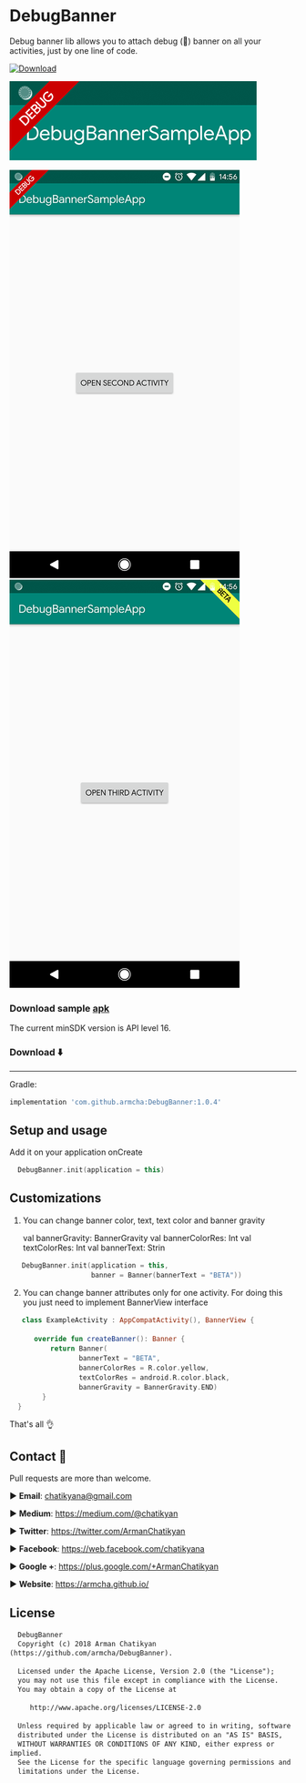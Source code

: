 # DebugBanner

Debug banner lib allows you to attach debug (:bug:) banner on all your activities, just by one line of code.

[ ![Download](https://api.bintray.com/packages/armcha/maven/DebugBanner/images/download.svg) ](https://bintray.com/armcha/maven/DebugBanner/_latestVersion)

![](screenshots/banner.png)

![](screenshots/firstScreen.png)
![](screenshots/secondScreen.png)

### Download sample [apk](https://github.com/armcha/DebugBanner/blob/master/screenshots/sample.apk)

The current minSDK version is API level 16.
### Download :arrow_down:
-----------------------
Gradle:
```groovy
implementation 'com.github.armcha:DebugBanner:1.0.4'
```
## Setup and usage

Add it on your application onCreate
```kotlin
  DebugBanner.init(application = this)
```
## Customizations
1. You can change banner color, text, text color and banner gravity

    val bannerGravity: BannerGravity
    val bannerColorRes: Int
    val textColorRes: Int
    val bannerText: Strin

```kotlin
   DebugBanner.init(application = this,
                    banner = Banner(bannerText = "BETA"))
```

2. You can change banner attributes only for one activity. For doing this you just need to implement BannerView interface
```kotlin
   class ExampleActivity : AppCompatActivity(), BannerView {

      override fun createBanner(): Banner {
          return Banner(
                 bannerText = "BETA",
                 bannerColorRes = R.color.yellow,
                 textColorRes = android.R.color.black,
                 bannerGravity = BannerGravity.END)
        }
  }
```
That's all :ok_hand:

## Contact :book:

Pull requests are more than welcome.


:arrow_forward:  **Email**: chatikyana@gmail.com

:arrow_forward:  **Medium**: https://medium.com/@chatikyan

:arrow_forward:  **Twitter**: https://twitter.com/ArmanChatikyan

:arrow_forward:  **Facebook**: https://web.facebook.com/chatikyana

:arrow_forward:  **Google +**: https://plus.google.com/+ArmanChatikyan

:arrow_forward:  **Website**: https://armcha.github.io/

License
--------

      DebugBanner
      Copyright (c) 2018 Arman Chatikyan (https://github.com/armcha/DebugBanner).

      Licensed under the Apache License, Version 2.0 (the "License");
      you may not use this file except in compliance with the License.
      You may obtain a copy of the License at

         http://www.apache.org/licenses/LICENSE-2.0

      Unless required by applicable law or agreed to in writing, software
      distributed under the License is distributed on an "AS IS" BASIS,
      WITHOUT WARRANTIES OR CONDITIONS OF ANY KIND, either express or implied.
      See the License for the specific language governing permissions and
      limitations under the License.
